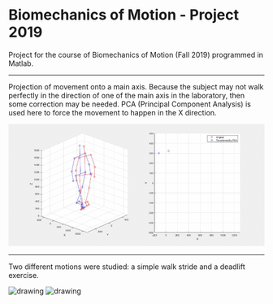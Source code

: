 # Biomechanics of Motion - Project 2019


Project for the course of Biomechanics of Motion (Fall 2019) programmed in Matlab.

---

Projection of movement onto a main axis.
Because the subject may not walk perfectly in the direction of one of the main axis in the laboratory, then some correction may be needed.
PCA (Principal Component Analysis) is used here to force the movement to happen in the X direction.

![gif](/gait_simulation_30fps.gif)

---

Two different motions were studied: a simple walk stride and a deadlift exercise.

<img src="deadlift_stickman_50fps.gif" alt="drawing" width="600"/>
<img src="https://i.imgur.com/uhw7lNP.gif" alt="drawing" width="600"/>
